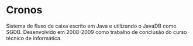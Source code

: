 # Cronos

Sistema de fluxo de caixa escrito em Java e utilizando o JavaDB como SGDB. Desenvolvido em 2008-2009 como trabalho de conclusão do curso técnico de informática.
